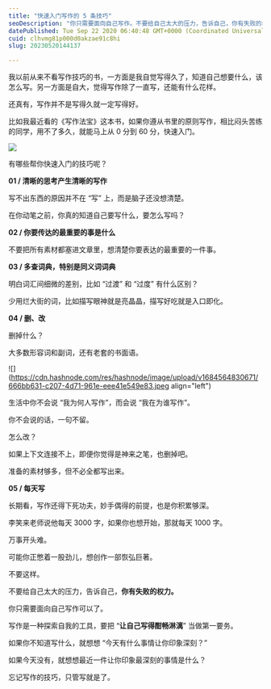 ```yaml
---
title: "快速入门写作的 5 条技巧"
seoDescription: "你只需要面向自己写作。不要给自己太大的压力，告诉自己，你有失败的权力。"
datePublished: Tue Sep 22 2020 06:40:48 GMT+0000 (Coordinated Universal Time)
cuid: clhvmg81p000d0akzae91c8hi
slug: 20230520144137

---
```


我以前从来不看写作技巧的书，一方面是我自觉写得久了，知道自己想要什么，该怎么写。另一方面是自大，觉得写作除了一直写，还能有什么花样。

还真有，写作并不是写得久就一定写得好。

比如我最近看的《写作法宝》这本书，如果你遵从书里的原则写作，相比闷头苦练的同学，用不了多久，就能马上从 0 分到 60 分，快速入门。

![](url)

有哪些帮你快速入门的技巧呢？

**01 / 清晰的思考产生清晰的写作**

写不出东西的原因并不在 “写” 上，而是脑子还没想清楚。

在你动笔之前，你真的知道自己要写什么，要怎么写吗？

**02 / 你要传达的最重要的事是什么**

不要把所有素材都塞进文章里，想清楚你要表达的最重要的一件事。

**03 / 多查词典，特别是同义词词典**

明白词汇间细微的差别，比如 “过渡” 和 “过度” 有什么区别？

少用烂大街的词，比如描写眼神就是亮晶晶，描写好吃就是入口即化。

**04 / 删、改**

删掉什么？

大多数形容词和副词，还有老套的书面语。

![](https://cdn.hashnode.com/res/hashnode/image/upload/v1684564830671/666bb631-c207-4d71-961e-eee41e549e83.jpeg align="left")

生活中你不会说 “我为何人写作”，而会说 “我在为谁写作”。

你不会说的话，一句不留。

怎么改？

如果上下文连接不上，即便你觉得是神来之笔，也删掉吧。

准备的素材够多，但不必全都写出来。

**05 / 每天写**

长期看，写作还得下死功夫，妙手偶得的前提，也是你积累够深。

李笑来老师说他每天 3000 字，如果你也想开始，那就每天 1000 字。

万事开头难。

可能你正憋着一股劲儿，想创作一部恢弘巨著。

不要这样。

不要给自己太大的压力，告诉自己，**你有失败的权力。**

你只需要面向自己写作可以了。

写作是一种探索自我的工具，要把 “**让自己写得酣畅淋漓**” 当做第一要务。

如果你不知道写什么，就想想 “今天有什么事情让你印象深刻？”

如果今天没有，就想想最近一件让你印象最深刻的事情是什么？

忘记写作的技巧，只管写就是了。